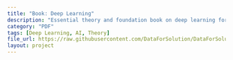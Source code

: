 ```yaml
---
title: "Book: Deep Learning"
description: "Essential theory and foundation book on deep learning for AI and neural networks."
category: "PDF"
tags: [Deep Learning, AI, Theory]
file_url: https://raw.githubusercontent.com/DataForSolution/DataForSolution.github.io/main/projects/Book-Deep%20Learning.pdf
layout: project
---
```

